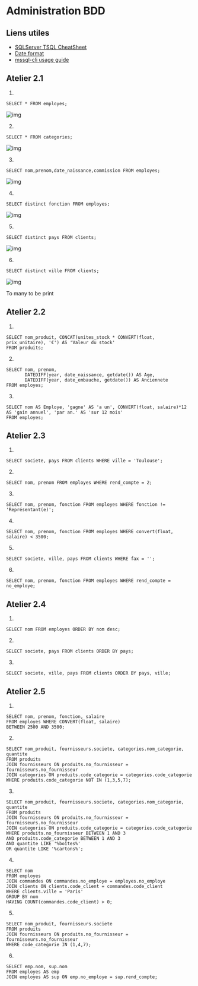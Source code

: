 # Administration BDD

## Liens utiles

* [SQLServer TSQL CheatSheet](https://www.petefreitag.com/cheatsheets/sqlserver/)
* [Date format](https://tableplus.io/blog/2018/09/sql-server-date-format-cheatsheet.html)
* [mssql-cli usage guide](https://github.com/dbcli/mssql-cli/blob/master/doc/usage_guide.md)

## Atelier 2.1

1.

```
SELECT * FROM employes;
```

![img](/img/2.1.1.png)

2.

```
SELECT * FROM categories;
```

![img](/img/2.1.2.png)

3.

```
SELECT nom,prenom,date_naissance,commission FROM employes;
```

![img](/img/2.1.3.png)


4.

```
SELECT distinct fonction FROM employes;
```

![img](/img/2.1.4.png)

5.

```
SELECT distinct pays FROM clients;
```

![img](/img/2.1.5.png)

6.

```
SELECT distinct ville FROM clients;
```

![img](/img/2.1.6.png)

To many to be print 

## Atelier 2.2

1.

```
SELECT nom_produit, CONCAT(unites_stock * CONVERT(float, prix_unitaire), '€') AS 'Valeur du stock' 
FROM produits;
```

2.

```
SELECT nom, prenom,
       DATEDIFF(year, date_naissance, getdate()) AS Age,
       DATEDIFF(year, date_embauche, getdate()) AS Anciennete
FROM employes;
```

3.

```
SELECT nom AS Employe, 'gagne' AS 'a un', CONVERT(float, salaire)*12 AS 'gain annuel', 'par an.' AS 'sur 12 mois'
FROM employes;
```

## Atelier 2.3


1.

```
SELECT societe, pays FROM clients WHERE ville = 'Toulouse';
```

2.

```
SELECT nom, prenom FROM employes WHERE rend_compte = 2;
```

3.

```
SELECT nom, prenom, fonction FROM employes WHERE fonction != 'Représentant(e)';
```

4.

```
SELECT nom, prenom, fonction FROM employes WHERE convert(float, salaire) < 3500;
```

5.

```
SELECT societe, ville, pays FROM clients WHERE fax = '';
```

6.

```
SELECT nom, prenom, fonction FROM employes WHERE rend_compte = no_employe;
```

## Atelier 2.4

1.

```
SELECT nom FROM employes ORDER BY nom desc;
```

2.

```
SELECT societe, pays FROM clients ORDER BY pays;
```

3.

```
SELECT societe, ville, pays FROM clients ORDER BY pays, ville;
```

## Atelier 2.5

1.

```
SELECT nom, prenom, fonction, salaire
FROM employes WHERE CONVERT(float, salaire)
BETWEEN 2500 AND 3500;
```

2.

```
SELECT nom_produit, fournisseurs.societe, categories.nom_categorie, quantite
FROM produits
JOIN fournisseurs ON produits.no_fournisseur = fournisseurs.no_fournisseur
JOIN categories ON produits.code_categorie = categories.code_categorie
WHERE produits.code_categorie NOT IN (1,3,5,7);
```

3.

```
SELECT nom_produit, fournisseurs.societe, categories.nom_categorie, quantite
FROM produits
JOIN fournisseurs ON produits.no_fournisseur = fournisseurs.no_fournisseur
JOIN categories ON produits.code_categorie = categories.code_categorie
WHERE produits.no_fournisseur BETWEEN 1 AND 3
AND produits.code_categorie BETWEEN 1 AND 3
AND quantite LIKE '%boîtes%'
OR quantite LIKE '%cartons%';
```

4.

```
SELECT nom
FROM employes
JOIN commandes ON commandes.no_employe = employes.no_employe
JOIN clients ON clients.code_client = commandes.code_client
WHERE clients.ville = 'Paris'
GROUP BY nom
HAVING COUNT(commandes.code_client) > 0;
```

5.

```
SELECT nom_produit, fournisseurs.societe
FROM produits
JOIN fournisseurs ON produits.no_fournisseur = fournisseurs.no_fournisseur
WHERE code_categorie IN (1,4,7);
```

6.

```
SELECT emp.nom, sup.nom
FROM employes AS emp
JOIN employes AS sup ON emp.no_employe = sup.rend_compte;
```
